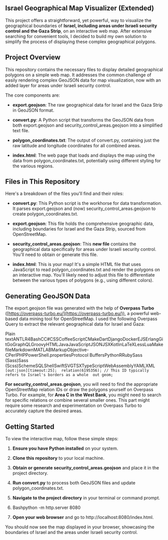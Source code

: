 Israel Geographical Map Visualizer (Extended)
---------------------------------------------

This project offers a straightforward, yet powerful, way to visualize the geographical boundaries of **Israel, including areas under Israeli security control and the Gaza Strip**, on an interactive web map. After extensive searching for convenient tools, I decided to build my own solution to simplify the process of displaying these complex geographical polygons.

Project Overview
----------------

This repository contains the necessary files to display detailed geographical polygons on a simple web map. It addresses the common challenge of easily rendering complex GeoJSON data for map visualization, now with an added layer for areas under Israeli security control.

The core components are:

*   **export.geojson**: The raw geographical data for Israel and the Gaza Strip in GeoJSON format.
    
*   **convert.py**: A Python script that transforms the GeoJSON data from both export.geojson and security\_control\_areas.geojson into a simplified text file.
    
*   **polygon\_coordinates.txt**: The output of convert.py, containing just the raw latitude and longitude coordinates for all combined areas.
    
*   **index.html**: The web page that loads and displays the map using the data from polygon\_coordinates.txt, potentially using different styling for the various regions.
    

Files in This Repository
------------------------

Here's a breakdown of the files you'll find and their roles:

*   **convert.py**: This Python script is the workhorse for data transformation. It parses export.geojson and (now) security\_control\_areas.geojson to create polygon\_coordinates.txt.
    
*   **export.geojson**: This file holds the comprehensive geographic data, including boundaries for Israel and the Gaza Strip, sourced from OpenStreetMap.
    
*   **security\_control\_areas.geojson**: This **new file** contains the geographical data specifically for areas under Israeli security control. You'll need to obtain or generate this file.
    
*   **index.html**: This is your map! It's a simple HTML file that uses JavaScript to read polygon\_coordinates.txt and render the polygons on an interactive map. You'll likely need to adjust this file to differentiate between the various types of polygons (e.g., using different colors).
    

Generating GeoJSON Data
-----------------------

The export.geojson file was generated with the help of **Overpass Turbo** ([https://overpass-turbo.eu/](https://overpass-turbo.eu/)), a powerful web-based data mining tool for OpenStreetMap. I used the following Overpass Query to extract the relevant geographical data for Israel and Gaza:

Plain textANTLR4BashCC#CSSCoffeeScriptCMakeDartDjangoDockerEJSErlangGitGoGraphQLGroovyHTMLJavaJavaScriptJSONJSXKotlinLaTeXLessLuaMakefileMarkdownMATLABMarkupObjective-CPerlPHPPowerShell.propertiesProtocol BuffersPythonRRubySass (Sass)Sass (Scss)SchemeSQLShellSwiftSVGTSXTypeScriptWebAssemblyYAMLXML`   [out:json][timeout:25];  relation(6195356); // This ID typically refers to Israel's borders as a whole  out geom;   `

**For security\_control\_areas.geojson**, you will need to find the appropriate OpenStreetMap relation IDs or draw the polygons yourself on Overpass Turbo. For example, for **Area C in the West Bank**, you might need to search for specific relations or combine several smaller ones. This part might require some research and experimentation on Overpass Turbo to accurately capture the desired areas.

Getting Started
---------------

To view the interactive map, follow these simple steps:

1.  **Ensure you have Python installed** on your system.
    
2.  **Clone this repository** to your local machine.
    
3.  **Obtain or generate security\_control\_areas.geojson** and place it in the project directory.
    
4.  **Run convert.py** to process both GeoJSON files and update polygon\_coordinates.txt.
    
5.  **Navigate to the project directory** in your terminal or command prompt.
    
6.  Bashpython -m http.server 8080
    
7.  **Open your web browser** and go to http://localhost:8080/index.html.
    

You should now see the map displayed in your browser, showcasing the boundaries of Israel and the areas under Israeli security control.
